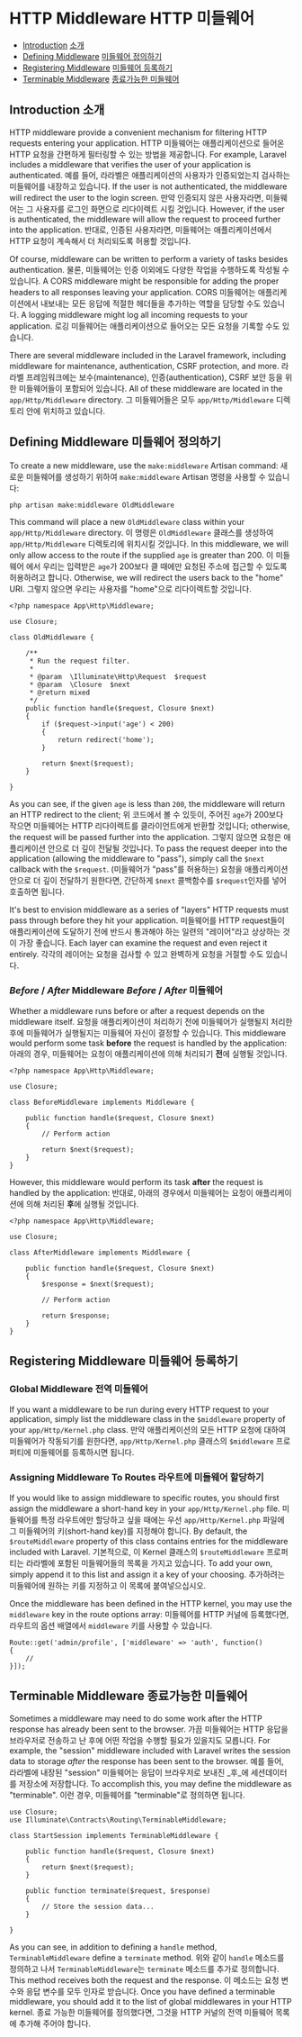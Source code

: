 # HTTP Middleware HTTP 미들웨어

- [Introduction](#introduction) [소개](#introduction) 
- [Defining Middleware](#defining-middleware) [미들웨어 정의하기](#defining-middleware)
- [Registering Middleware](#registering-middleware) [미들웨어 등록하기](#registering-middleware)
- [Terminable Middleware](#terminable-middleware) [종료가능한 미들웨어](#terminable-middleware)

<a name="introduction"></a>
## Introduction 소개

HTTP middleware provide a convenient mechanism for filtering HTTP requests entering your application. HTTP 미들웨어는 애플리케이션으로 들어온 HTTP 요청을 간편하게 필터링할 수 있는 방법을 제공합니다. For example, Laravel includes a middleware that verifies the user of your application is authenticated. 예를 들어, 라라벨은 애플리케이션의 사용자가 인증되었는지 검사하는 미들웨어를 내장하고 있습니다. If the user is not authenticated, the middleware will redirect the user to the login screen. 만약 인증되지 않은 사용자라면, 미들웨어는 그 사용자를 로그인 화면으로 리다이렉트 시킬 것입니다. However, if the user is authenticated, the middleware will allow the request to proceed further into the application. 반대로,  인증된 사용자라면, 미들웨어는 애플리케이션에서 HTTP 요청이 계속해서 더 처리되도록 허용할 것입니다.

Of course, middleware can be written to perform a variety of tasks besides authentication. 물론, 미들웨어는 인증 이외에도 다양한 작업을 수행하도록 작성될 수 있습니다. A CORS middleware might be responsible for adding the proper headers to all responses leaving your application. CORS 미들웨어는 애플리케이션에서 내보내는 모든 응답에 적절한 헤더들을 추가하는 역할을 담당할 수도 있습니다. A logging middleware might log all incoming requests to your application. 로깅 미들웨어는 애플리케이션으로 들어오는 모든 요청을 기록할 수도 있습니다.

There are several middleware included in the Laravel framework, including middleware for maintenance, authentication, CSRF protection, and more. 라라벨 프레임워크에는 보수(maintenance), 인증(authentication), CSRF 보안 등을 위한 미들웨어들이 포함되어 있습니다. All of these middleware are located in the `app/Http/Middleware` directory. 그 미들웨어들은 모두  `app/Http/Middleware` 디렉토리 안에 위치하고 있습니다.

<a name="defining-middleware"></a>
## Defining Middleware 미들웨어 정의하기

To create a new middleware, use the `make:middleware` Artisan command: 새로운 미들웨어를 생성하기 위하여 `make:middleware` Artisan 명령을 사용할 수 있습니다:

	php artisan make:middleware OldMiddleware

This command will place a new `OldMiddleware` class within your `app/Http/Middleware` directory. 이 명령은 `OldMiddleware` 클래스를 생성하여 `app/Http/Middleware` 디렉토리에 위치시킬 것입니다.  In this middleware, we will only allow access to the route if the supplied `age` is greater than 200. 이 미들웨어 에서 우리는 입력받은 `age`가 200보다 클 때에만 요청된 주소에 접근할 수 있도록 허용하려고 합니다. Otherwise, we will redirect the users back to the "home" URI.  그렇지 않으면 우리는 사용자를 "home"으로 리다이렉트할 것입니다.

	<?php namespace App\Http\Middleware;

	use Closure;

	class OldMiddleware {

		/**
		 * Run the request filter.
		 *
		 * @param  \Illuminate\Http\Request  $request
		 * @param  \Closure  $next
		 * @return mixed
		 */
		public function handle($request, Closure $next)
		{
			if ($request->input('age') < 200)
			{
				return redirect('home');
			}

			return $next($request);
		}

	}

As you can see, if the given `age` is less than `200`, the middleware will return an HTTP redirect to the client; 위 코드에서 볼 수 있듯이, 주어진 `age`가 200보다 작으면 미들웨어는 HTTP 리다이렉트를 클라이언트에게 반환할 것입니다; otherwise, the request will be passed further into the application. 그렇지 않으면 요청은 애플리케이션 안으로 더 깊이 전달될 것입니다. To pass the request deeper into the application (allowing the middleware to "pass"), simply call the `$next` callback with the `$request`.  (미들웨어가 "pass"를  허용하는) 요청을 애플리케이션 안으로 더 깊이 전달하기 원한다면, 간단하게 `$next` 콜백함수를 `$request`인자를 넣어 호출하면 됩니다.

It's best to envision middleware as a series of "layers" HTTP requests must pass through before they hit your application. 미들웨어를 HTTP request들이 애플리케이션에 도달하기 전에 반드시 통과해야 하는 일련의 "레이어"라고 상상하는 것이 가장 좋습니다. Each layer can examine the request and even reject it entirely. 각각의 레이어는 요청을 검사할 수 있고 완벽하게 요청을 거절할 수도 있습니다.

### *Before* / *After* Middleware  *Before* / *After* 미들웨어 

Whether a middleware runs before or after a request depends on the middleware itself. 요청을 애플리케이션이 처리하기 전에 미들웨어가 실행될지 처리한 후에 미들웨어가 실행될지는 미들웨어 자신이 결정할 수 있습니다. This middleware would perform some task **before** the request is handled by the application: 아래의 경우, 미들웨어는 요청이 애플리케이션에 의해 처리되기 **전**에 실행될 것입니다.

	<?php namespace App\Http\Middleware;

	use Closure;

	class BeforeMiddleware implements Middleware {

		public function handle($request, Closure $next)
		{
			// Perform action

			return $next($request);
		}
	}

However, this middleware would perform its task **after** the request is handled by the application: 반대로, 아래의 경우에서 미들웨어는 요청이 애플리케이션에 의해 처리된 **후**에 실행될 것입니다.

	<?php namespace App\Http\Middleware;

	use Closure;

	class AfterMiddleware implements Middleware {

		public function handle($request, Closure $next)
		{
			$response = $next($request);

			// Perform action

			return $response;
		}
	}

<a name="registering-middleware"></a>
## Registering Middleware 미들웨어 등록하기

### Global Middleware 전역 미들웨어

If you want a middleware to be run during every HTTP request to your application, simply list the middleware class in the `$middleware` property of your `app/Http/Kernel.php` class. 만약 애플리케이션의 모든 HTTP 요청에 대하여 미들웨어가 작동되기를 원한다면,  `app/Http/Kernel.php` 클래스의 `$middleware` 프로퍼티에 미들웨어를 등록하시면 됩니다.

### Assigning Middleware To Routes 라우트에 미들웨어 할당하기

If you would like to assign middleware to specific routes, you should first assign the middleware a short-hand key in your `app/Http/Kernel.php` file. 미들웨어를 특정 라우트에만 할당하고 싶을 때에는 우선 `app/Http/Kernel.php` 파일에 그 미들웨어의 키(short-hand key)를 지정해야 합니다. By default, the `$routeMiddleware` property of this class contains entries for the middleware included with Laravel.  기본적으로, 이 Kernel 클래스의  `$routeMiddleware`  프로퍼티는 라라벨에 포함된 미들웨어들의 목록을 가지고 있습니다. To add your own, simply append it to this list and assign it a key of your choosing. 추가하려는 미들웨어에 원하는 키를 지정하고 이 목록에 붙여넣으십시오.

Once the middleware has been defined in the HTTP kernel, you may use the `middleware` key in the route options array: 미들웨어를 HTTP 커널에 등록했다면, 라우트의 옵션 배열에서 `middleware` 키를 사용할 수 있습니다.

	Route::get('admin/profile', ['middleware' => 'auth', function()
	{
		//
	}]);

<a name="terminable-middleware"></a>
## Terminable Middleware 종료가능한 미들웨어

Sometimes a middleware may need to do some work after the HTTP response has already been sent to the browser. 가끔 미들웨어는 HTTP 응답을 브라우저로 전송하고 난 후에 어떤 작업을 수행할 필요가 있을지도 모릅니다. For example, the "session" middleware included with Laravel writes the session data to storage _after_ the response has been sent to the browser.  예를 들어, 라라벨에 내장된 "session" 미들웨어는 응답이 브라우저로 보내진 _후_에 세션데이터를 저장소에 저장합니다. To accomplish this, you may define the middleware as "terminable". 이런 경우,  미들웨어를 "terminable"로 정의하면 됩니다.

	use Closure;
	use Illuminate\Contracts\Routing\TerminableMiddleware;

	class StartSession implements TerminableMiddleware {

		public function handle($request, Closure $next)
		{
			return $next($request);
		}

		public function terminate($request, $response)
		{
			// Store the session data...
		}

	}

As you can see, in addition to defining a `handle` method, `TerminableMiddleware` define a `terminate` method. 위와 같이 `handle` 메소드를 정의하고 나서 `TerminableMiddleware`는 `terminate` 메소드를 추가로 정의합니다.  This method receives both the request and the response. 이 메소드는 요청 변수와 응답 변수를 모두 인자로 받습니다. Once you have defined a terminable middleware, you should add it to the list of global middlewares in your HTTP kernel. 종료 가능한 미들웨어를 정의했다면, 그것을 HTTP 커널의 전역 미들웨어 목록에 추가해 주어야 합니다.
